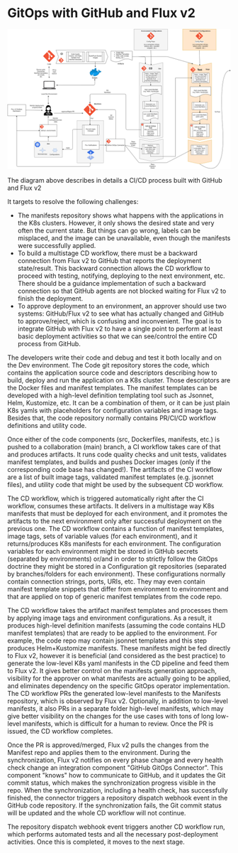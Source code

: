 # GitOps with GitHub and Flux v2

![gitops-detailed-flow.png](images/gitops-githubfluxv2-detailed-flow.png)

The diagram above describes in details a CI/CD process built with GitHub and Flux v2

It targets to resolve the following challenges:

- The manifests repository shows what happens with the applications in the K8s clusters. However, it only shows the desired state and very often the current state. But things can go wrong, labels can be misplaced, and the image can be unavailable, even though the manifests were successfully applied.
- To build a multistage CD workflow, there must be a backward connection from Flux v2 to GitHub that reports the deployment state/result. This backward connection allows the CD workflow to proceed with testing, notifying, deploying to the next environment, etc. There should be a guidance implementation of such a backward connection so that GitHub agents are not blocked waiting for Flux v2 to finish the deployment.
- To approve deployment to an environment, an approver should use two systems: GitHub/Flux v2 to see what has actually changed and GitHub to approve/reject, which is confusing and inconvenient. The goal is to integrate GitHub with Flux v2 to have a single point to perform at least basic deployment activities so that we can see/control the entire CD process from GitHub.

The developers write their code and debug and test it both locally and on the Dev environment. The Code git repository stores the code, which contains the application source code and descriptors describing how to build, deploy and run the application on a K8s cluster. Those descriptors are the Docker files and manifest templates. The manifest templates can be developed with a high-level definition templating tool such as Jsonnet, Helm, Kustomize, etc. It can be a combination of them, or it can be just plain K8s yamls with placeholders for configuration variables and image tags. Besides that, the code repository normally contains PR/CI/CD workflow definitions and utility code.  

Once either of the code components (src, Dockerfiles, manifests, etc.) is pushed to a collaboration (main) branch, a CI workflow takes care of that and produces artifacts. It runs code quality checks and unit tests, validates manifest templates, and builds and pushes Docker images (only if the corresponding code base has changed!). The artifacts of the CI workflow are a list of built image tags, validated manifest templates (e.g. jsonnet files), and utility code that might be used by the subsequent CD workflow.

The CD workflow, which is triggered automatically right after the CI workflow, consumes these artifacts. It delivers in a multistage way K8s manifests that must be deployed for each environment, and it promotes the artifacts to the next environment only after successful deployment on the previous one. The CD workflow contains a function of manifest templates, image tags, sets of variable values (for each environment), and it returns/produces K8s manifests for each environment. The configuration variables for each environment might be stored in GitHub secrets (separated by environments) or/and in order to strictly follow the GitOps doctrine they might be stored in a Configuration git repositories (separated by branches/folders for each environment). These configurations normally contain connection strings, ports, URIs, etc. They may even contain manifest template snippets that differ from environment to environment and that are applied on top of generic manifest templates from the code repo.

The CD workflow takes the artifact manifest templates and processes them by applying image tags and environment configurations. As a result, it produces high-level definition manifests (assuming the code contains HLD manifest templates) that are ready to be applied to the environment. For example, the code repo may contain jsonnet templates and this step produces Helm+Kustomize manifests. These manifests might be fed directly to Flux v2, however it is beneficial (and considered as the best practice) to generate the low-level K8s yaml manifests in the CD pipeline and feed them to Flux v2. It gives better control on the manifests generation approach, visibility for the approver on what manifests are actually going to be applied, and eliminates dependency on the specific GitOps operator implementation. The CD workflow PRs the generated low-level manifests to the Manifests repository, which is observed by Flux v2. Optionally, in addition to low-level manifests, it also PRs in a separate folder high-level manifests, which may give better visibility on the changes for the use cases with tons of long low-level manifests, which is difficult for a human to review. Once the PR is issued, the CD workflow completes.

Once the PR is approved/merged, Flux v2 pulls the changes from the Manifest repo and applies them to the environment. During the synchronization, Flux v2 notifies on every phase change and every health check change an integration component "GitHub GitOps Connector". This component "knows" how to communicate to GitHub, and it updates the Git commit status, which makes the synchronization progress visible in the repo. When the synchronization, including a health check, has successfully finished, the connector triggers a repository dispatch webhook event in the GitHub code repository. If the synchronization fails, the Git commit status will be updated and the whole CD workflow will not continue.

The repository dispatch webhook event triggers another CD workflow run, which performs automated tests and all the necessary post-deployment activities. Once this is completed, it moves to the next stage.
